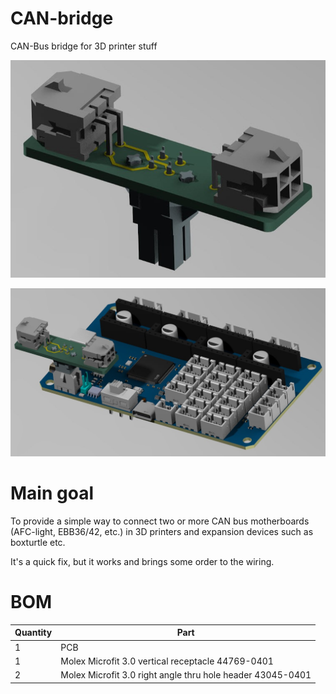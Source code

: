 # CAN-bridge
CAN-Bus bridge for 3D printer stuff

![Alt text](images/connector.jpg)

![Alt text](images/board_plus_connector.jpg)


# Main goal
To provide a simple way to connect two or more CAN bus motherboards (AFC-light, EBB36/42, etc.) in 
3D printers and expansion devices such as boxturtle etc.

It's a quick fix, but it works and brings some order to the wiring.


#  BOM

| Quantity | Part |
| ------ | ---- |
| 1 | PCB |
| 1 | Molex Microfit 3.0 vertical receptacle 44769-0401 |
| 2 | Molex Microfit 3.0 right angle thru hole header 43045-0401  |

